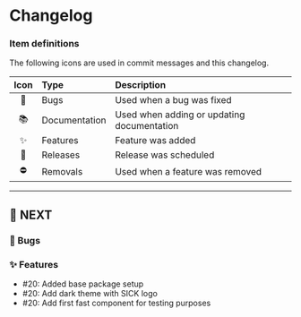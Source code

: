 # Changelog

### Item definitions

The following icons are used in commit messages and this changelog.

|  Icon  | Type          | Description
|:------:|:--------------|:----------------------------
|   🐛   | Bugs          | Used when a bug was fixed
|   📚   | Documentation | Used when adding or updating documentation
|   ✨   | Features      | Feature was added
|   🚀   | Releases      | Release was scheduled
|   ⛔   | Removals      | Used when a feature was removed

---

## 🚀 NEXT

### 🐛 Bugs

### ✨ Features

- #20: Added base package setup
- #20: Add dark theme with SICK logo
- #20: Add first fast component for testing purposes
